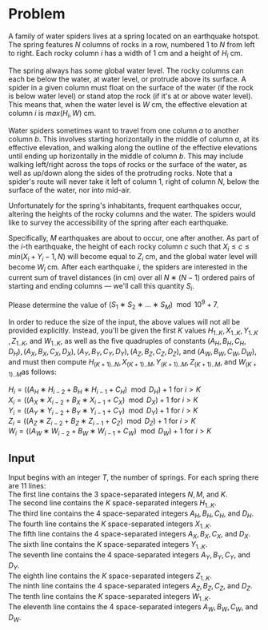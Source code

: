 # Problem

A family of water spiders lives at a spring located on an earthquake hotspot. The spring features $N$ columns of rocks in a row, numbered $1$ to $N$ from left to right. Each rocky column $i$ has a width of $1$ cm and a height of $H_i$​ cm.

The spring always has some global water level. The rocky columns can each be below the water, at water level, or protrude above its surface. A spider in a given column must float on the surface of the water (if the rock is below water level) or stand atop the rock (if it's at or above water level). This means that, when the water level is $W$ cm, the effective elevation at column $i$ is $max(H_i,W)$ cm.

Water spiders sometimes want to travel from one column $a$ to another column $b$. This involves starting horizontally in the middle of column $a$, at its effective elevation, and walking along the outline of the effective elevations until ending up horizontally in the middle of column $b$. This may include walking left/right across the tops of rocks or the surface of the water, as well as up/down along the sides of the protruding rocks. Note that a spider's route will never take it left of column $1$, right of column $N$, below the surface of the water, nor into mid-air.

Unfortunately for the spring's inhabitants, frequent earthquakes occur, altering the heights of the rocky columns and the water. The spiders would like to survey the accessibility of the spring after each earthquake.

Specifically, $M$ earthquakes are about to occur, one after another. As part of the $i$-th earthquake, the height of each rocky column $c$ such that $X_i≤c≤min(X_i+Y_i−1,N)$ will become equal to $Z_i$​ cm, and the global water level will become $W_i$​ cm. After each earthquake $i$, the spiders are interested in the current sum of travel distances (in cm) over all $N∗(N−1)$ ordered pairs of starting and ending columns — we'll call this quantity $S_i$​.

Please determine the value of $(S_1∗S_2∗...∗S_M) \mod 10^9 + 7$.

In order to reduce the size of the input, the above values will not all be provided explicitly. Instead, you'll be given the first $K$ values $H_{1..K}​, X_{1..K}​, Y_{1..K}​, Z_{1..K}​,$ and $W_{1..K}$​, as well as the five quadruples of constants $(A_H,B_H,C_H,D_H), (A_X,B_X,C_X,D_X), (A_Y,B_Y,C_Y,D_Y), (A_Z,B_Z,C_Z,D_Z),$ and $(A_W,B_W,C_W,D_W)$, and must then compute $H_{(K+1)..N}​, X_{(K+1)..M}​, Y_{(K+1)..M}​, Z_{(K+1)..M}​,$ and $W_{(K+1)..M}$​ as follows:

$H_i=((A_H∗H_{i−2}+B_H∗H_{i−1}+C_H) \mod D_H)+1$ for $i>K$  
$X_i=((A_X∗X_{i−2}+B_X∗X_{i−1}+C_X) \mod D_X)+1$ for $i>K$  
$Y_i=((A_Y∗Y_{i−2}+B_Y∗Y_{i−1}+C_Y) \mod D_Y)+1$ for $i>K$  
$Z_i=((A_Z∗Z_{i−2}+B_Z∗Z_{i−1}+C_Z) \mod D_Z)+1$ for $i>K$  
$W_i=((A_W∗W_{i−2}+B_W∗W_{i−1}+C_W) \mod D_W)+1$ for $i>K$

## Input

Input begins with an integer $T$, the number of springs. For each spring there are 11 lines:  
The first line contains the 3 space-separated integers $N, M,$ and $K$.  
The second line contains the $K$ space-separated integers $H_{1..K}$​.  
The third line contains the 4 space-separated integers $A_H​, B_H​, C_H​,$ and $D_H$​.  
The fourth line contains the $K$ space-separated integers $X_{1..K}$​.  
The fifth line contains the 4 space-separated integers $A_X​, B_X​, C_X​,$ and $D_X$​.  
The sixth line contains the $K$ space-separated integers $Y_{1..K}$​.  
The seventh line contains the 4 space-separated integers $A_Y, B_Y​, C_Y​,$ and $D_Y$​.  
The eighth line contains the $K$ space-separated integers $Z_{1..K}$​.  
The ninth line contains the 4 space-separated integers $A_Z​, B_Z​, C_Z​,$ and $D_Z$​.  
The tenth line contains the $K$ space-separated integers $W_{1..K}$​.  
The eleventh line contains the 4 space-separated integers $A_W​, B_W​, C_W​,$ and $D_W$​.
